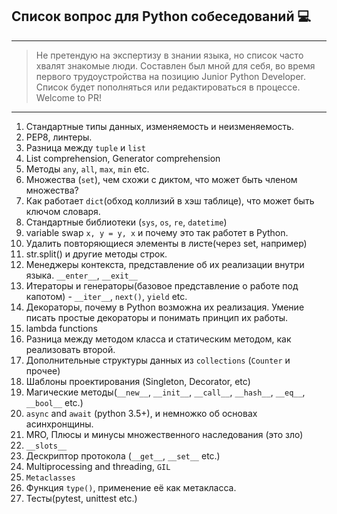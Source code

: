 ## Список вопрос для Python собеседований 💻
___

> Не претендую на экспертизу в знании языка, но список часто хвалят знакомые люди. Составлен был мной для себя, во время первого трудоустройства на позицию Junior Python Developer.
> Список будет пополняться или редактироваться в процессе. Welcome to PR!
___
1. Стандартные типы данных, изменяемость и неизменяемость.
2. PEP8, линтеры.
3. Разница между `tuple` и `list`
4. List comprehension, Generator comprehension
5. Методы `any`, `all`, `max`, `min` etc.
6. Множества (`set`), чем схожи с диктом, что может быть членом множества? 
7. Как работает `dict`(обход коллизий в хэш таблице), что может быть ключом словаря. 
8. Стандартные библиотеки (`sys`, `os`, `re`, `datetime`)
9. variable swap `x, y = y, x` и почему это так работет в Python.
10. Удалить повторяющиеся элементы в листе(через set, например)
11. str.split() и другие методы строк.
12. Менеджеры контекста, представление об их реализации внутри языка. `__enter__`, `__exit__`
13. Итераторы и генераторы(базовое представление о работе под капотом) - `__iter__`, `next()`, `yield` etc.
14. Декораторы, почему в Python возможна их реализация. Умение писать простые декораторы и понимать принцип их работы.
15. lambda functions
16. Разница между методом класса и статическим методом, как реализовать второй.
17. Дополнительные структуры данных из `collections` (`Counter` и прочее)
18. Шаблоны проектирования (Singleton, Decorator, etc)
19. Магические методы(`__new__`, `__init__`, `__call__`, `__hash__`, `__eq__`, `__bool__` etc.)
20. `async` and `await` (python 3.5+), и немножко об основах асинхронщины.
21. MRO, Плюсы и минусы множественного наследования (это зло)
22. `__slots__`
23. Дескриптор протокола (`__get__`, `__set__` etc.)
24. Multiprocessing and threading, `GIL`
25. `Metaclasses`
26. Функция `type()`, применение её как метакласса.
27. Тесты(pytest, unittest etc.)
